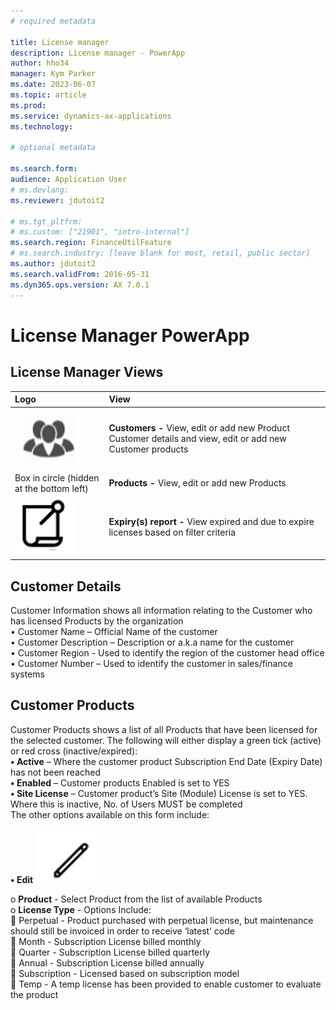```yaml
---
# required metadata

title: License manager 
description: License manager - PowerApp 
author: hho34
manager: Kym Parker
ms.date: 2023-06-07
ms.topic: article
ms.prod: 
ms.service: dynamics-ax-applications
ms.technology: 

# optional metadata

ms.search.form:  
audience: Application User
# ms.devlang: 
ms.reviewer: jdutoit2

# ms.tgt_pltfrm: 
# ms.custom: ["21901", "intro-internal"]
ms.search.region: FinanceUtilFeature
# ms.search.industry: [leave blank for most, retail, public sector]
ms.author: jdutoit2
ms.search.validFrom: 2016-05-31
ms.dyn365.ops.version: AX 7.0.1
---
```


# License Manager PowerApp 
## License Manager Views

**Logo** | **View**
:--       |:--
![License Manager PowerApp ](IMAGES/Peoplelogo.png "Peoplelogo") | **Customers -** View, edit or add new Product Customer details and view, edit or add new Customer products  
Box in circle (hidden at the bottom left) | **Products -** View, edit or add new Products
![License Manager PowerApp ](IMAGES/Expiry.png "Expiry Report") | **Expiry(s) report -** View expired and due to expire licenses based on filter criteria

## Customer Details
Customer Information shows all information relating to the Customer who has licensed Products by the organization <br>
•	Customer Name – Official Name of the customer <br>
•	Customer Description – Description or a.k.a name for the customer <br>
•	Customer Region - Used to identify the region of the customer head office <br>
•	Customer Number – Used to identify the customer in sales/finance systems <br>

## Customer Products
Customer Products shows a list of all Products that have been licensed for the selected customer.
The following will either display a green tick (active) or red cross (inactive/expired): <br>
**•	Active** – Where the customer product Subscription End Date (Expiry Date) has not been reached <br>
**•	Enabled** – Customer products Enabled is set to YES <br>
**•	Site License** – Customer product’s Site (Module) License is set to YES. Where this is inactive, No. of Users MUST be completed <br>
The other options available on this form include: <br>

**• Edit** 
![License Manager PowerApp ](IMAGES/Edit.png "Edit")

  o	**Product** - Select Product from the list of available Products <br>
  o	**License Type** - Options Include: <br>
     	Perpetual - Product purchased with perpetual license, but maintenance should still be invoiced in order to receive ‘latest’ code  <br>
      	Month - Subscription License billed monthly <br>
     	Quarter - Subscription License billed quarterly <br>
     	Annual - Subscription License billed annually <br>
     	Subscription - Licensed based on subscription model <br>
      	Temp - A temp license has been provided to enable customer to evaluate the product <br>

